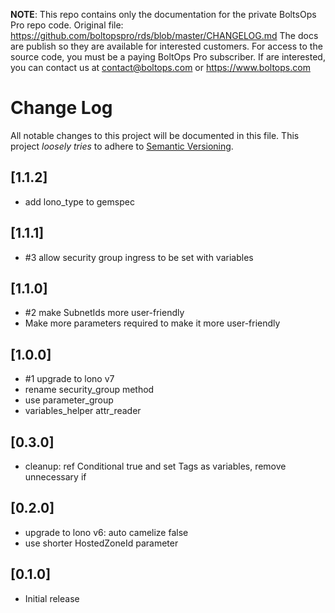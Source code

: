<!-- note marker start -->
**NOTE**: This repo contains only the documentation for the private BoltsOps Pro repo code.
Original file: https://github.com/boltopspro/rds/blob/master/CHANGELOG.md
The docs are publish so they are available for interested customers.
For access to the source code, you must be a paying BoltOps Pro subscriber.
If are interested, you can contact us at contact@boltops.com or https://www.boltops.com

<!-- note marker end -->

# Change Log

All notable changes to this project will be documented in this file.
This project *loosely tries* to adhere to [Semantic Versioning](http://semver.org/).

## [1.1.2]
- add lono_type to gemspec

## [1.1.1]
- #3 allow security group ingress to be set with variables

## [1.1.0]
- #2 make SubnetIds more user-friendly
- Make more parameters required to make it more user-friendly

## [1.0.0]
- #1 upgrade to lono v7
- rename security_group method
- use parameter_group
- variables\_helper attr\_reader

## [0.3.0]
- cleanup: ref Conditional true and set Tags as variables, remove unnecessary if

## [0.2.0]
- upgrade to lono v6: auto camelize false
- use shorter HostedZoneId parameter

## [0.1.0]
- Initial release
